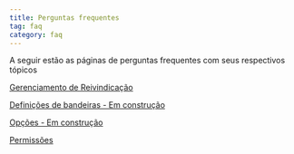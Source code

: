```yaml
---
title: Perguntas frequentes
tag: faq
category: faq
---
```


A seguir estão as páginas de perguntas frequentes com seus respectivos tópicos

[Gerenciamento de Reivindicação](./Claim-Management)  

[Definições de bandeiras - Em construção](./Flag-Definitions)  

[Opções - Em construção](./Options)  

[Permissões](./Permissions)